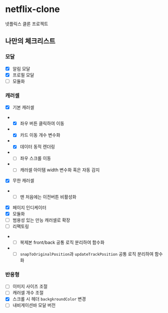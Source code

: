 # netflix-clone

넷플릭스 클론 프로젝트

## 나만의 체크리스트

### 모달

- [x] 알림 모달
- [x] 프로필 모달
- [ ] 모듈화

### 캐러셀

- [x] 기본 캐러셀
- - [x] 좌우 버튼 클릭하여 이동
- - [x] 카드 이동 개수 변수화
- - [x] 데이터 동적 렌더링
- - [ ] 좌우 스크롤 이동
- - [ ] 캐러셀 아이템 width 변수화 혹은 자동 감지
- [x] 무한 캐러셀
- - [ ] 맨 처음에는 이전버튼 비활성화
- [x] 페이지 인디케이터
- [x] 모듈화
- [ ] 범용성 있는 만능 캐러셀로 확장
- [ ] 리팩토링
- - [ ] 복제본 front/back 공통 로직 분리하여 함수화
- - [ ] `snapToOriginalPosition`과 `updateTrackPosition` 공통 로직 분리하여 함수화

### 반응형

- [ ] 이미지 사이즈 조절
- [ ] 캐러셀 개수 조절
- [x] 스크롤 시 헤더 `backgkroundColor` 변경
- [ ] 내비게이션바 모달 버전
